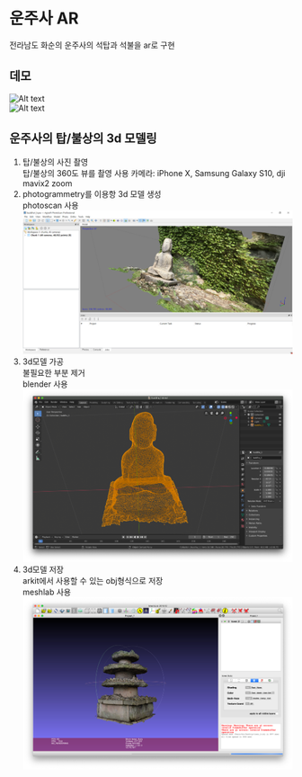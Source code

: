 # 운주사 AR  
전라남도 화순의 운주사의 석탑과 석불을 ar로 구현

## 데모
![Alt text](/demo/삼층석탑.jpeg)  
![Alt text](/demo/석상1.jpeg)  

## 운주사의 탑/불상의 3d 모델링  
1. 탑/불상의 사진 촬영  
탑/불상의 360도 뷰를 촬영
사용 카메라: iPhone X, Samsung Galaxy S10, dji mavix2 zoom  
2. photogrammetry를 이용항 3d 모델 생성  
photoscan 사용  
![Alt text](/demo/photoscan.png)  
3. 3d모델 가공  
불필요한 부분 제거  
blender 사용  
![Alt text](/demo/blender.png)  
4. 3d모델 저장  
arkit에서 사용할 수 있는 obj형식으로 저장  
meshlab 사용  
![Alt text](/demo/meshlab.png)  
